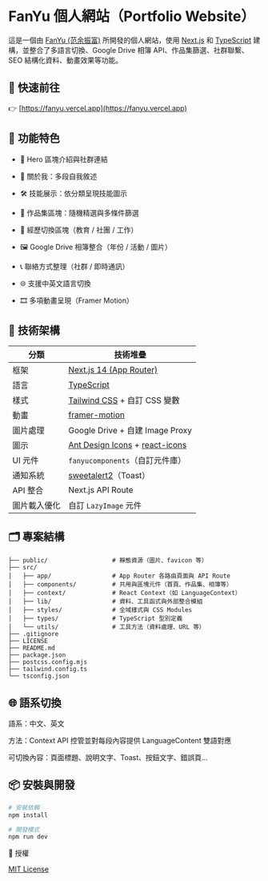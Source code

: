 # FanYu 個人網站（Portfolio Website）

這是一個由 [FanYu (范余振富)](https://fanyu.vercel.app) 所開發的個人網站，使用 [Next.js](https://nextjs.org/) 和 [TypeScript](https://www.typescriptlang.org/) 建構，並整合了多語言切換、Google Drive 相簿 API、作品集篩選、社群聯繫、SEO 結構化資料、動畫效果等功能。

## 🔗 快速前往

👉 [https://fanyu.vercel.app](https://fanyu.vercel.app)

## 📌 功能特色

- 🚀 Hero 區塊介紹與社群連結

- 🙋 關於我：多段自我敘述

- 🛠 技能展示：依分類呈現技能圖示

- 🎨 作品集區塊：隨機精選與多條件篩選

- 🧭 經歷切換區塊（教育 / 社團 / 工作）

- 🖼 Google Drive 相簿整合（年份 / 活動 / 圖片）

- 📞 聯絡方式整理（社群 / 即時通訊）

- 🌐 支援中英文語言切換

- 🎞 多項動畫呈現（Framer Motion）

## 🧰 技術架構

| 分類         | 技術堆疊                                                                                                            |
| ------------ | ------------------------------------------------------------------------------------------------------------------- |
| 框架         | [Next.js 14 (App Router)](https://nextjs.org/)                                                                      |
| 語言         | [TypeScript](https://www.typescriptlang.org/)                                                                       |
| 樣式         | [Tailwind CSS](https://tailwindcss.com/) + 自訂 CSS 變數                                                            |
| 動畫         | [framer-motion](https://www.framer.com/motion/)                                                                     |
| 圖片處理     | Google Drive + 自建 Image Proxy                                                                                     |
| 圖示         | [Ant Design Icons](https://ant.design/components/icon/) + [react-icons](https://react-icons.github.io/react-icons/) |
| UI 元件      | `fanyucomponents`（自訂元件庫）                                                                                     |
| 通知系統     | [sweetalert2](https://sweetalert2.github.io/)（Toast）                                                              |
| API 整合     | Next.js API Route                                                                                                   |
| 圖片載入優化 | 自訂 `LazyImage` 元件                                                                                               |

## 🗂 專案結構

```plaintext
├── public/                  # 靜態資源（圖片、favicon 等）
├── src/
│   ├── app/                 # App Router 各路由頁面與 API Route
│   ├── components/          # 共用與區塊元件（首頁、作品集、相簿等）
│   ├── context/             # React Context（如 LanguageContext）
│   ├── lib/                 # 資料、工具函式與外部整合模組
│   ├── styles/              # 全域樣式與 CSS Modules
│   ├── types/               # TypeScript 型別定義
│   └── utils/               # 工具方法（資料處理、URL 等）
├── .gitignore
├── LICENSE
├── README.md
├── package.json
├── postcss.config.mjs
├── tailwind.config.ts
└── tsconfig.json
```

## 🌐 語系切換

語系：中文、英文

方法：Context API 控管並對每段內容提供 LanguageContent 雙語對應

可切換內容：頁面標題、說明文字、Toast、按鈕文字、錯誤頁...

## 📦 安裝與開發

```bash
# 安裝依賴
npm install

# 開發模式
npm run dev
```

📜 授權

[MIT License](https://github.com/fanyuuu2006/fanyu/blob/main/LICENSE)
